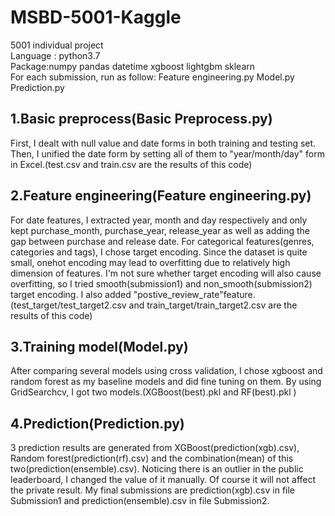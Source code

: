 # MSBD-5001-Kaggle
5001 individual project  
Language : python3.7  
Package:numpy pandas datetime xgboost lightgbm sklearn  
For each submission, run as follow: Feature engineering.py   Model.py  Prediction.py  
## 1.Basic preprocess(Basic Preprocess.py)
   First, I dealt with null value and date forms in both training and testing set. Then, I unified the date form by setting all of them to "year/month/day" form in Excel.(test.csv and train.csv are the results of this code)
## 2.Feature engineering(Feature engineering.py)
   For date features, I extracted year, month and day respectively and only kept purchase_month, purchase_year, release_year as well as adding the gap between purchase and release date.
   For categorical features(genres, categories and tags), I chose target encoding. Since the dataset is quite small, onehot encoding may lead to overfitting due to relatively high dimension of features. 
   I'm not sure whether target encoding will also cause overfitting, so I tried smooth(submission1) and non_smooth(submission2) target encoding.
   I also added "postive_review_rate"feature. 
   (test_target/test_target2.csv and train_target/train_target2.csv are the results of this code)
## 3.Training model(Model.py)
   After comparing several models using cross validation, I chose xgboost and random forest as my baseline models and did fine tuning on them. By using GridSearchcv, I got two models.(XGBoost(best).pkl and RF(best).pkl )
## 4.Prediction(Prediction.py)
   3 prediction results are generated from XGBoost(prediction(xgb).csv), Random forest(prediction(rf).csv) and the combination(mean) of this two(prediction(ensemble).csv). Noticing there is an outlier in the public leaderboard, I changed the value of it manually. Of course it will not affect the private result. 
   My final submissions are prediction(xgb).csv in file Submission1 and prediction(ensemble).csv in file Submission2.
